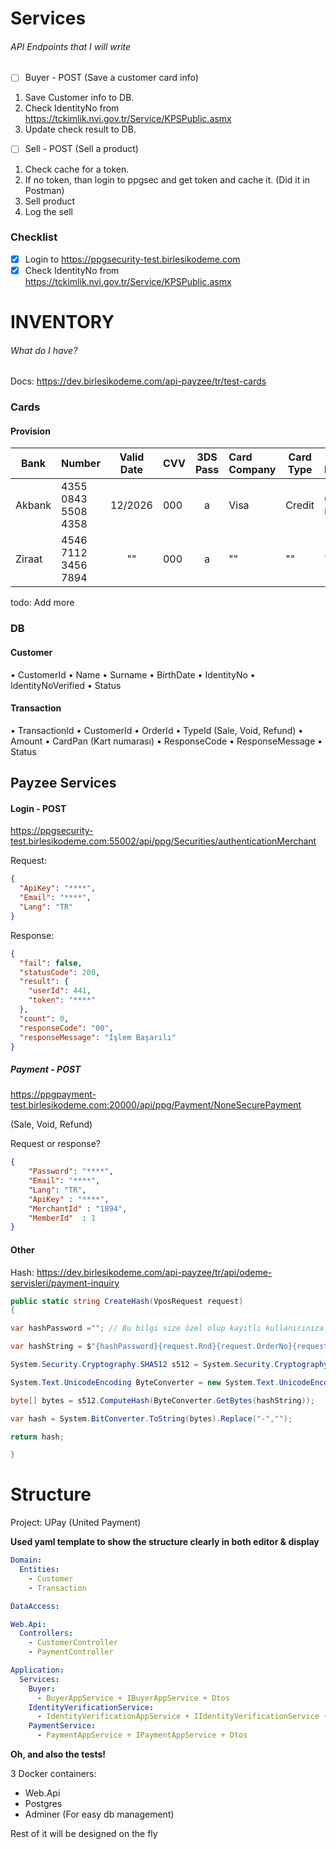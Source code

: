 # Services
###### API Endpoints that I will write

- [ ] Buyer - POST (Save a customer card info)
1. Save Customer info to DB.
2. Check IdentityNo from https://tckimlik.nvi.gov.tr/Service/KPSPublic.asmx
3. Update check result to DB.

- [ ] Sell - POST (Sell a product)
1. Check cache for a token.
2. If no token, than login to ppgsec and get token and cache it. (Did it in Postman)
3. Sell product
4. Log the sell


### Checklist
- [x] Login to https://ppgsecurity-test.birlesikodeme.com
- [x] Check IdentityNo from https://tckimlik.nvi.gov.tr/Service/KPSPublic.asmx

# INVENTORY
###### What do I have?

Docs: https://dev.birlesikodeme.com/api-payzee/tr/test-cards

### Cards

#### Provision

| Bank   | Number              | Valid Date | CVV | 3DS Pass | Card Company | Card Type | Expected Response |
|--------|---------------------|:----------:|-----|:--------:|:-------------|-----------|-------------------|
| Akbank | 4355 0843 5508 4358 |  12/2026   | 000 |    a     | Visa         | Credit    | 00 - Başarılı     |
| Ziraat | 4546 7112 3456 7894 |     ""     | 000 |    a     | ""           | ""        | ""                |

todo: Add more

### DB

#### Customer
•	CustomerId
•	Name
•	Surname
•	BirthDate
•	IdentityNo
•	IdentityNoVerified
•	Status

#### Transaction
•	TransactionId
•	CustomerId
•	OrderId
•	TypeId (Sale, Void, Refund)
•	Amount
•	CardPan (Kart numarası)
•	ResponseCode
•	ResponseMessage
•	Status


## Payzee Services

#### Login - POST
https://ppgsecurity-test.birlesikodeme.com:55002/api/ppg/Securities/authenticationMerchant

Request:
```json
{
  "ApiKey": "****",
  "Email": "****",
  "Lang": "TR"
}
```

Response:
```json
{
  "fail": false,
  "statusCode": 200,
  "result": {
    "userId": 441,
    "token": "****"
  },
  "count": 0,
  "responseCode": "00",
  "responseMessage": "İşlem Başarılı"
}
```

##### Payment - POST
https://ppgpayment-test.birlesikodeme.com:20000/api/ppg/Payment/NoneSecurePayment

(Sale, Void, Refund)

Request or response?
```json
{
    "Password": "****",
    "Email": "****",
    "Lang": "TR",
    "ApiKey" : "****",
    "MerchantId" : "1894",
    "MemberId"  : 1
}
```


#### Other


Hash: https://dev.birlesikodeme.com/api-payzee/tr/api/odeme-servisleri/payment-inquiry
```C#
public static string CreateHash(VposRequest request)
{

var hashPassword =""; // Bu bilgi size özel olup kayıtlı kullanıcınıza mail olarak gönderilmiştir.

var hashString = $"{hashPassword}{request.Rnd}{request.OrderNo}{request.TotalAmount}";

System.Security.Cryptography.SHA512 s512 = System.Security.Cryptography.SHA512.Create();

System.Text.UnicodeEncoding ByteConverter = new System.Text.UnicodeEncoding();

byte[] bytes = s512.ComputeHash(ByteConverter.GetBytes(hashString));

var hash = System.BitConverter.ToString(bytes).Replace("-","");

return hash;

}
```

# Structure
Project: UPay (United Payment)

**Used yaml template to show the structure clearly in both editor & display**
```yaml
Domain: 
  Entities:
    - Customer
    - Transaction

DataAccess:

Web.Api: 
  Controllers:
    - CustomerController
    - PaymentController

Application:
  Services:
    Buyer:
      - BuyerAppService + IBuyerAppService + Dtos
    IdentityVerificationService:
      - IdentityVerificationAppService + IIdentityVerificationService + Dtos
    PaymentService:
      - PaymentAppService + IPaymentAppService + Dtos
```
**Oh, and also the tests!**

3 Docker containers:
- Web.Api
- Postgres
- Adminer (For easy db management)

Rest of it will be designed on the fly